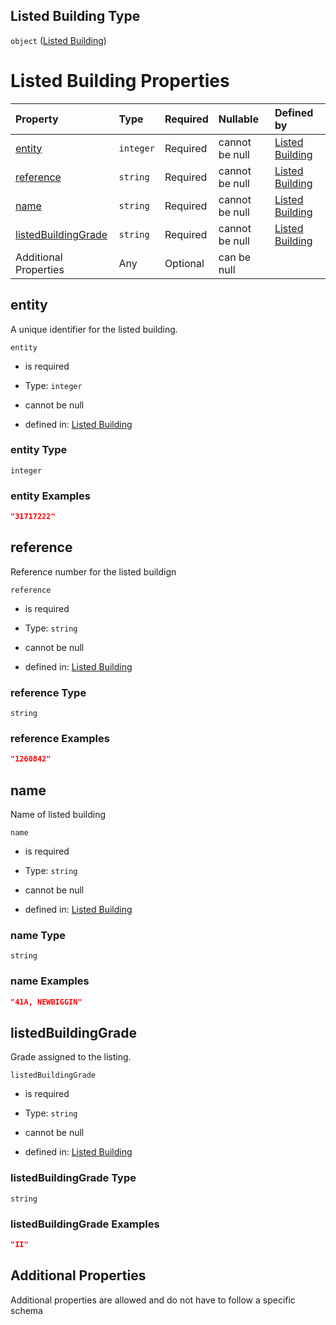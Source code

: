 ## Listed Building Type

`object` ([Listed Building](listed-building.md))

# Listed Building Properties

| Property                                    | Type      | Required | Nullable       | Defined by                                                                                                                         |
| :------------------------------------------ | :-------- | :------- | :------------- | :--------------------------------------------------------------------------------------------------------------------------------- |
| [entity](#entity)                           | `integer` | Required | cannot be null | [Listed Building](listed-building-properties-entity.md "listed-building.schema.json#/properties/entity")                           |
| [reference](#reference)                     | `string`  | Required | cannot be null | [Listed Building](listed-building-properties-reference.md "listed-building.schema.json#/properties/reference")                     |
| [name](#name)                               | `string`  | Required | cannot be null | [Listed Building](listed-building-properties-name.md "listed-building.schema.json#/properties/name")                               |
| [listedBuildingGrade](#listedbuildinggrade) | `string`  | Required | cannot be null | [Listed Building](listed-building-properties-listedbuildinggrade.md "listed-building.schema.json#/properties/listedBuildingGrade") |
| Additional Properties                       | Any       | Optional | can be null    |                                                                                                                                    |

## entity

A unique identifier for the listed building.

`entity`

* is required

* Type: `integer`

* cannot be null

* defined in: [Listed Building](listed-building-properties-entity.md "listed-building.schema.json#/properties/entity")

### entity Type

`integer`

### entity Examples

```json
"31717222"
```

## reference

Reference number for the listed buildign

`reference`

* is required

* Type: `string`

* cannot be null

* defined in: [Listed Building](listed-building-properties-reference.md "listed-building.schema.json#/properties/reference")

### reference Type

`string`

### reference Examples

```json
"1260842"
```

## name

Name of listed building

`name`

* is required

* Type: `string`

* cannot be null

* defined in: [Listed Building](listed-building-properties-name.md "listed-building.schema.json#/properties/name")

### name Type

`string`

### name Examples

```json
"41A, NEWBIGGIN"
```

## listedBuildingGrade

Grade assigned to the listing.

`listedBuildingGrade`

* is required

* Type: `string`

* cannot be null

* defined in: [Listed Building](listed-building-properties-listedbuildinggrade.md "listed-building.schema.json#/properties/listedBuildingGrade")

### listedBuildingGrade Type

`string`

### listedBuildingGrade Examples

```json
"II"
```

## Additional Properties

Additional properties are allowed and do not have to follow a specific schema
